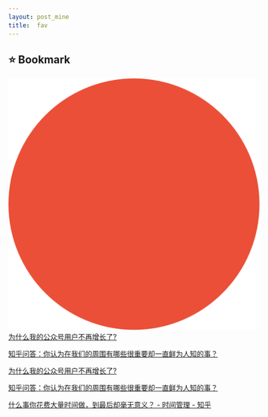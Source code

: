 ```yaml
---
layout: post_mine
title:  fav
---
```


## :star: Bookmark


![zhihu](/images/zhihu_new.png)[为什么我的公众号用户不再增长了?](http://mp.weixin.qq.com/s?__biz=MjM5ODIyMTE0MA==&mid=402612278&idx=1&sn=8c99012dcb21ae59ff481e2d5df09c1d&scene=0#wechat_redirect)

[知乎问答：你认为在我们的周围有哪些很重要却一直鲜为人知的事？](http://www.zhihu.com/question/40543633)

[为什么我的公众号用户不再增长了?](http://mp.weixin.qq.com/s?__biz=MjM5ODIyMTE0MA==&mid=402612278&idx=1&sn=8c99012dcb21ae59ff481e2d5df09c1d&scene=0#wechat_redirect)

[知乎问答：你认为在我们的周围有哪些很重要却一直鲜为人知的事？](http://www.zhihu.com/question/40543633)

[什么事你花费大量时间做，到最后却毫无意义？ - 时间管理 - 知乎](https://www.zhihu.com/question/40709915)

